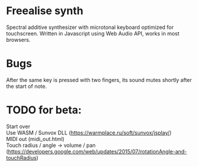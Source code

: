 # Freealise synth
Spectral additive synthesizer with microtonal keyboard optimized for touchscreen. 
Written in Javascript using Web Audio API, works in most browsers.

# Bugs
After the same key is pressed with two fingers, its sound mutes shortly after the start of note.

# TODO for beta:
Start over <br/>
Use WASM / Sunvox DLL (https://warmplace.ru/soft/sunvox/jsplay/) <br/>
MIDI out (midi_out.html) <br/>
Touch radius / angle -> volume / pan (https://developers.google.com/web/updates/2015/07/rotationAngle-and-touchRadius) <br/>
